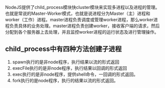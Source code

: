 NodeJS提供了child_process模块快cluster模块来实现多进程以及进程的管理。也就是常说的Master-Worker模式，也就是说进程分为Master（主）进程和worker（工作）进程。master进程负责调度或管理worker进程，那么worker进程负责具体的业务处理。master进程负责创建worker，接收客户端的请求，然后分配到各个服务器上去处理，并且监控worker进程的运行状态及进行管理操作。

## child_process中有四种方法创建子进程
1. spawn执行的是非node程序，执行结果以流的形式返回
2. execFile执行的是非node程序，执行结果以回调的形式返回
3. exec执行的是非node程序，提供shell命令，一回调的形式返回。
4. fork执行的是node程序，执行的结果以流的形式返回。

